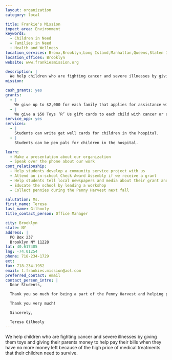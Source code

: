 ```yaml
---
layout: organization
category: local

title: Frankie's Mission
impact_area: Environment
keywords: 
  - Children in Need
  - Families in Need
  - Health and Wellness
location_services: Bronx,Brooklyn,Long Island,Manhattan,Queens,Staten Island,Greater New York
location_offices: Brooklyn
website: www.frankiesmission.org

description: |
  We help children who are fighting cancer and severe illnesses by giving them toys and giving their parents money to help pay their bills when they have no more money left because of the high price of medical treatments that their children need to survive.
mission: 

cash_grants: yes
grants: 
  - |
    We give up to $2,000 for each family that applies for assistance with taking care of their child with cancer when they have no money left to pay for bills on their own. So a $2,000 grant can help up to 4 families that need $500 each.
  - |
    We give a $50 Toys ‘R’ Us gift cards to each child with cancer or a severe illness. So a $300 grant can provide toys for 6 children.
service_opp: yes
services: 
  - |
    Students can write get well cards for children in the hospital.
  - |
    Students can be pen pals for children in the hospital.

learn: 
  - Make a presentation about our organization
  - Speak over the phone about our work
cont_relationship: 
  - Help students develop a community service project with us
  - Attend an in-school Check Award Assembly if we receive a grant
  - Help students tell local newspapers and media about their grant and/or project with us
  - Educate the school by leading a workshop
  - Collect pennies during the Penny Harvest next fall

salutation: Ms.
first_name: Teresa
last_name: Gilhooly
title_contact_person: Office Manager

city: Brooklyn
state: NY
address: |
  PO Box 237  
  Brooklyn NY 11228
lat: 40.617485
lng: -74.01254
phone: 718-234-1729
ext: 
fax: 718-234-1952
email: t.frankies.mission@aol.com
preferred_contact: email
contact_person_intro: |
  Dear Students,

  Thank you so much for being a part of the Penny Harvest and helping people in need in your community!  My name is Teresa and I am the new Office Manager at The Francesco Loccisano Memorial Foundation, also known as Frankie's Mission.  Our Charity was founded because of the inspiration of the Founder’s son, Frankie, who passed away from cancer.  Frankie’s dream was to help other children with cancer, so we are carrying out his dream by giving toys and money to families of children with cancer.  Thank you for all that you do and we hope that we will be able to work with you in growing Frankie’s Mission to help as many children as possible!

  Thank you very much!

  Sincerely,

  Teresa Gilhooly
---
```

We help children who are fighting cancer and severe illnesses by giving them toys and giving their parents money to help pay their bills when they have no more money left because of the high price of medical treatments that their children need to survive.